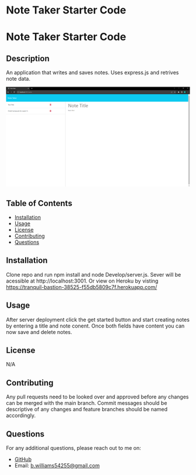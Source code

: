 # Note Taker Starter Code
# Note Taker Starter Code

## Description
An application that writes and saves notes. Uses express.js and retrives note data.


![Alt Text](Develop/public/assets/appscreenshot.png)


## Table of Contents
- [Installation](#installation)
- [Usage](#usage)
- [License](#license)
- [Contributing](#contributing)
- [Questions](#questions)


## Installation
Clone repo and run npm install and node Develop/server.js. Sever will be acessible at http://localhost:3001. Or view on Heroku by visting https://tranquil-bastion-38525-f55db5809c7f.herokuapp.com/
## Usage
After server deployment click the get started button and start creating notes by entering a title and note conent. Once both fields have content you can now save and delete notes.

## License
N/A

## Contributing
Any pull requests need to be looked over and approved before any changes can be merged with the main branch. Commit messages should be descriptive of any changes and feature branches should be named accordingly.



## Questions
For any additional questions, please reach out to me on:
- [GitHub](https://github.com/CalmedDuck)
- Email: b.williams54255@gmail.com 
